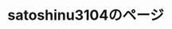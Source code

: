 # satoshinu3104のページ



<html>
	<body>
		<style>
			.game {
			position: relative;
			}
			.game p {
			position: absolute;
			top: 50%;
			left: 5%;
			-ms-transform: translate(-50%,-50%);
			-webkit-transform: translate(-50%,-50%);
			transform: translate(-50%,-50%);
			margin:0;
			paddin:0;
			/*文字の装飾は省略*/
			}
			body {
			background-image: url(../../B92EA61B-786F-4166-9212-10BBE723DCBD.gif);
			}

		</style>
		<div class="game" >
			<img src="750FB9D6-E39D-4F3E-8BB4-093F5BB3D644.gif" alt="">
			<p>
				<font color="white">
					ゲーム
				</font>
			</p>
		</div>
		<img src="A301821D-EDD4-4194-96DB-E244DD3B5B57.gif" alt=""><a href="/typing_game" >タイピングのゲーム</a>
	</body>
</html>

